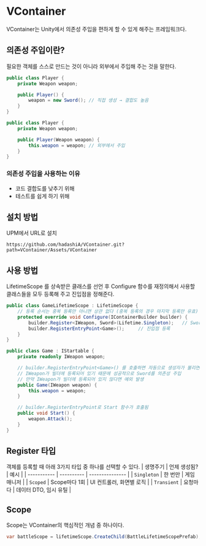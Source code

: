 # VContainer
VContainer는 Unity에서 의존성 주입을 편하게 할 수 있게 해주는 프레임워크다.

## 의존성 주입이란?
필요한 객체를 스스로 만드는 것이 아니라 외부에서 주입해 주는 것을 말한다.

``` C#
public class Player {
    private Weapon weapon;

    public Player() {
        weapon = new Sword(); // 직접 생성 → 결합도 높음
    }
}

public class Player {
    private Weapon weapon;

    public Player(Weapon weapon) {
        this.weapon = weapon; // 외부에서 주입
    }
}
```

### 의존성 주입을 사용하는 이유
- 코드 결합도를 낮추기 위해
- 테스트를 쉽게 하기 위해


## 설치 방법
UPM에서 URL로 설치
```
https://github.com/hadashiA/VContainer.git?path=VContainer/Assets/VContainer
```


## 사용 방법
LifetimeScope 를 상속받은 클래스를 선언 후
Configure 함수를 재정의해서 사용할 클래스들을 모두 등록해 주고 진입점을 정해준다.

``` C#
public class GameLifetimeScope : LifetimeScope {
    // 등록 순서는 중복 등록만 아니면 상관 없다 (중복 등록의 경우 마지막 등록만 유효)
    protected override void Configure(IContainerBuilder builder) {
        builder.Register<IWeapon, Sword>(Lifetime.Singleton);   // Sword를 싱글톤으로 등록해 IWeapon 타입이 필요하면 Sword를 반환한다.
        builder.RegisterEntryPoint<Game>();     // 진입점 등록
    }
}

public class Game : IStartable {
    private readonly IWeapon weapon;

    // builder.RegisterEntryPoint<Game>() 를 호출하면 자동으로 생성자가 불리면서 객체 생성
    // IWeapon가 빌더에 등록되어 있기 때문에 성공적으로 Sword를 의존성 주입
    // 만약 IWeapon가 빌더에 등록되어 있지 않다면 예외 발생
    public Game(IWeapon weapon) {
        this.weapon = weapon;
    }

    // builder.RegisterEntryPoint로 Start 함수가 호출됨
    public void Start() {
        weapon.Attack();
    }
}
```

## Register 타입
객체를 등록할 때 아래 3가지 타입 중 하나를 선택할 수 있다.
| 생명주기        | 언제 생성됨?    | 예시              |
| ----------- | ---------- | --------------- |
| `Singleton` | 한 번만       | 게임 매니저          |
| `Scoped`    | Scope마다 1회 | UI 컨트롤러, 화면별 로직 |
| `Transient` | 요청마다       | 데이터 DTO, 임시 유틸  |


## Scope
Scope는 VContainer의 핵심적인 개념 중 하나이다.
``` C#
var battleScope = lifetimeScope.CreateChild(BattleLifetimeScopePrefab);
```